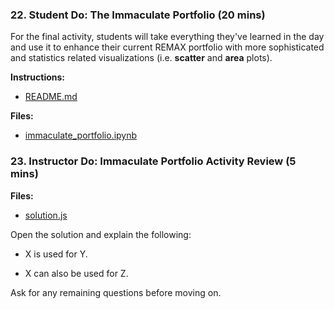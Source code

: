 ### 22. Student Do: The Immaculate Portfolio (20 mins)

For the final activity, students will take everything they've learned in the day and use it to enhance their current REMAX portfolio with more sophisticated and statistics related visualizations (i.e. **scatter** and **area** plots).

**Instructions:**

* [README.md](Activities/22-Stu_Immaculate_Portfolio/README.md)

**Files:**

* [immaculate_portfolio.ipynb](Activities/22-Stu_Immaculate_Portfolio/Unsolved/immaculate_portfolio.ipynb)

### 23. Instructor Do: Immaculate Portfolio Activity Review (5 mins)

**Files:**

* [solution.js](Activities/02-Stu_Practice/Solved/solution.js)

Open the solution and explain the following:

* X is used for Y.

* X can also be used for Z.

Ask for any remaining questions before moving on.
